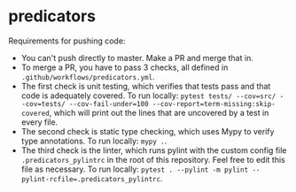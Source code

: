# predicators

Requirements for pushing code:
* You can't push directly to master. Make a PR and merge that in.
* To merge a PR, you have to pass 3 checks, all defined in `.github/workflows/predicators.yml`.
* The first check is unit testing, which verifies that tests pass and that code is adequately covered. To run locally: `pytest tests/ --cov=src/ --cov=tests/ --cov-fail-under=100 --cov-report=term-missing:skip-covered`, which will print out the lines that are uncovered by a test in every file.
* The second check is static type checking, which uses Mypy to verify type annotations. To run locally: `mypy .`.
* The third check is the linter, which runs pylint with the custom config file `.predicators_pylintrc` in the root of this repository. Feel free to edit this file as necessary. To run locally: `pytest . --pylint -m pylint --pylint-rcfile=.predicators_pylintrc`.

